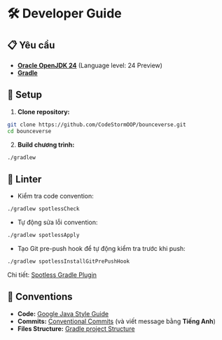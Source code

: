 # 🛠️ Developer Guide

## 📋 Yêu cầu

* **[Oracle OpenJDK 24](https://openjdk.org/projects/jdk/24/)** (Language level: 24 Preview) 
* **[Gradle](https://gradle.org/)**

## 🚀 Setup

1. **Clone repository:**

```bash
git clone https://github.com/CodeStormOOP/bounceverse.git
cd bounceverse
```

2. **Build chương trình:**

```bash
./gradlew
```

## 🧹 Linter

* Kiểm tra code convention:

```bash
./gradlew spotlessCheck
```

* Tự động sửa lỗi convention:

```bash
./gradlew spotlessApply
```

* Tạo Git pre-push hook để tự động kiểm tra trước khi push:

```bash
./gradlew spotlessInstallGitPrePushHook
```

Chi tiết: [Spotless Gradle Plugin](https://github.com/diffplug/spotless/tree/main/plugin-gradle)

## 📏 Conventions

* **Code:** [Google Java Style Guide](https://google.github.io/styleguide/javaguide.html)
* **Commits:** [Conventional Commits](https://www.conventionalcommits.org/) (và viết message bằng **Tiếng Anh**)
* **Files Structure:**
  [Gradle project Structure](https://docs.gradle.org/current/userguide/organizing_gradle_projects.html)
